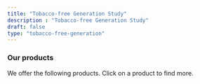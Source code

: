 ```yaml
---
title: "Tobacco-free Generation Study"
description : "Tobacco-free Generation Study" 
draft: false
type: "tobacco-free-generation"
---
```


### Our products

We offer the following products. Click on a product to find more.